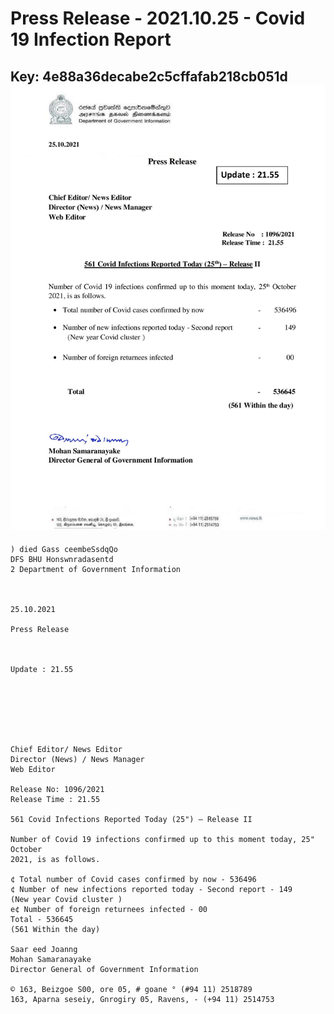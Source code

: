 # Press Release - 2021.10.25 - Covid 19 Infection Report 
Key: 4e88a36decabe2c5cffafab218cb051d 
![img](img/4e88a36decabe2c5cffafab218cb051d.jpg)
---
```
) died Gass ceembeSsdqQo
DFS BHU Honswnradasentd
2 Department of Government Information

   

25.10.2021

Press Release

 

Update : 21.55

 

 

 

Chief Editor/ News Editor
Director (News) / News Manager
Web Editor

Release No: 1096/2021
Release Time : 21.55

561 Covid Infections Reported Today (25") — Release II

Number of Covid 19 infections confirmed up to this moment today, 25" October
2021, is as follows.

¢ Total number of Covid cases confirmed by now - 536496
¢ Number of new infections reported today - Second report - 149
(New year Covid cluster )
e¢ Number of foreign returnees infected - 00
Total - 536645
(561 Within the day)

Saar eed Joanng
Mohan Samaranayake
Director General of Government Information

© 163, Beizgoe S00, ore 05, # goane ° (#94 11) 2518789
163, Aparna seseiy, Gnrogiry 05, Ravens, - (+94 11) 2514753

```
